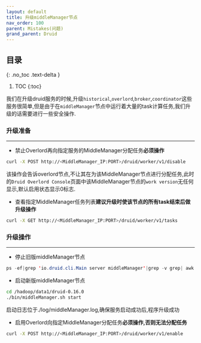 ```yaml
---
layout: default
title: 升级middleManager节点
nav_order: 100
parent: Mistakes(问题)
grand_parent: Druid
---
```


## 目录
{: .no_toc .text-delta }

1. TOC
{:toc}

我们在升级druid服务的时候,升级`historical`,`overlord`,`broker`,`coordinator`这些服务很简单,但是由于在`middleManager`节点中运行着大量的task计算任务,我们升级的话需要进行一些安全操作.

### 升级准备

---

- 禁止Overlord再向指定服务的MiddleManager分配任务**必须操作**

```bash
curl -X POST http://<MiddleManager_IP:PORT>/druid/worker/v1/disable
```

该操作会告诉overlord节点,不让其在为该MiddleManager节点进行分配任务,此时的`Druid Overlord Console`页面中该MiddleManager节点的`work version`无任何显示,默认启用状态显示0标志.

- 查看指定MiddleManager任务列表**建议升级时使该节点的所有task结束后做升级操作**

```bash
curl -X GET http://<MiddleManager_IP:PORT>/druid/worker/v1/tasks
```

### 升级操作

---

- 停止旧版middleManager节点

```java
ps -ef|grep 'io.druid.cli.Main server middleManager'|grep -v grep| awk '{print $2}' | xargs kill
```

- 启动新版middleManager节点

```bash
cd /hadoop/data1/druid-0.16.0
./bin/middleManager.sh start
```

启动日志位于./log/middleManager.log,确保服务启动成功后,程序升级成功

- 启用Overlord向指定MiddleManager分配任务**必须操作,否则无法分配任务**

```bash
curl -X POST http://<MiddleManager_IP:PORT>/druid/worker/v1/enable
```